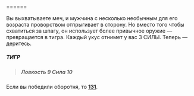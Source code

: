 ======

Вы выхватываете меч, и мужчина с несколько необычным для его возраста проворством отпрыгивает в сторону. Но вместо того чтобы схватиться за шпагу, он использует более привычное оружие — превращается в тигра. Каждый укус отнимет у вас 3 СИЛЫ. Теперь — деритесь.

##### ТИГР

> ##### Ловкость 9 Сила 10

Если вы победили оборотня, то [**131**](#n_131).

